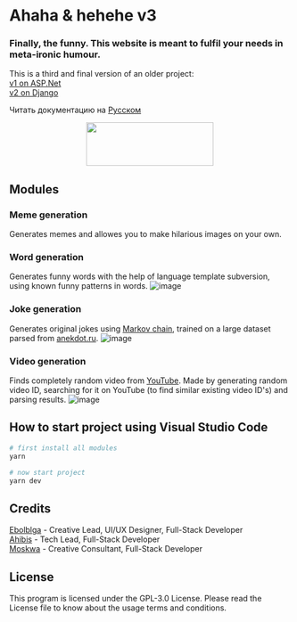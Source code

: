 # Ahaha & hehehe v3

### Finally, the funny. This website is meant to fulfil your needs in meta-ironic humour.

This is a third and final version of an older project:  
[v1 on ASP.Net](https://github.com/ahibis/hahaRU)  
[v2 on Django](https://github.com/ahibis/hahaRu2)  

Читать документацию на [Русском](https://github.com/ebolblga/Ahaha-hehehe#ahaha--hehehe-v3)

<p align="center">
  <img width="228" height="78" src="https://user-images.githubusercontent.com/82185066/187491810-ae339b2b-247d-4821-b5be-09d597badefa.png">
</p>

## Modules
### Meme generation
Generates memes and allowes you to make hilarious images on your own.

### Word generation
Generates funny words with the help of language template subversion, using known funny patterns in words.
![image](https://user-images.githubusercontent.com/82185066/187479609-5bdd7862-d676-4fa8-946f-caf2d8d64c5e.png)

### Joke generation
Generates original jokes using [Markov chain](https://en.wikipedia.org/wiki/Markov_chain), trained on a large dataset parsed from [anekdot.ru](https://www.anekdot.ru/).
![image](https://user-images.githubusercontent.com/82185066/187480785-63147aac-5462-4df5-804e-b80c4d0fdc82.png)

### Video generation
Finds completely random video from [YouTube](https://www.youtube.com/). Made by generating random video ID, searching for it on YouTube (to find similar existing video ID's) and parsing results.
![image](https://user-images.githubusercontent.com/82185066/187481536-76c05c31-00b2-4951-8c50-33d72d28c2d2.png)

## How to start project using Visual Studio Code

```bash
# first install all modules
yarn

# now start project
yarn dev
```

## Credits
[Ebolblga](https://github.com/ebolblga) - Creative Lead, UI/UX Designer, Full-Stack Developer  
[Ahibis](https://github.com/ahibis) - Tech Lead, Full-Stack Developer  
[Moskwa]() - Creative Сonsultant, Full-Stack Developer  

## License
This program is licensed under the GPL-3.0 License. Please read the License file to know about the usage terms and conditions.
